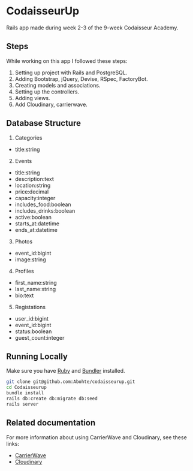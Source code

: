 # CodaisseurUp

Rails app made during week 2-3 of the 9-week Codaisseur Academy.

## Steps

While working on this app I followed these steps:

1. Setting up project with Rails and PostgreSQL.
2. Adding Bootstrap, jQuery, Devise, RSpec, FactoryBot.
3. Creating models and associations.
4. Setting up the controllers.
5. Adding views.
6. Add Cloudinary, carrierwave.

## Database Structure

1. Categories

  * title:string

2. Events

  * title:string
  * description:text
  * location:string
  * price:decimal
  * capacity:integer
  * includes_food:boolean
  * includes_drinks:boolean
  * active:boolean
  * starts_at:datetime
  * ends_at:datetime

3. Photos

  * event_id:bigint
  * image:string

4. Profiles

  * first_name:string
  * last_name:string
  * bio:text

5. Registations

  * user_id:bigint
  * event_id:bigint
  * status:boolean
  * guest_count:integer

## Running Locally

Make sure you have [Ruby](https://www.ruby-lang.org/en/) and [Bundler](http://bundler.io/) installed.

```bash
git clone git@github.com:Abohte/codaisseurup.git
cd Codaisseurup
bundle install
rails db:create db:migrate db:seed
rails server
```

## Related documentation

For more information about using CarrierWave and Cloudinary, see these links:

* [CarrierWave](https://github.com/carrierwaveuploader/carrierwave)
* [Cloudinary](http://cloudinary.com/documentation/rails_integration#getting_started_guide)
